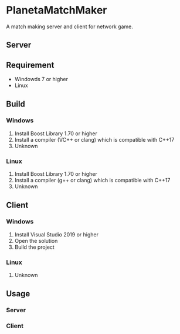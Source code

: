 # PlanetaMatchMaker

A match making server and client for network game.

## Server

## Requirement

- Windowds 7 or higher
- Linux

## Build

### Windows

1. Install Boost Library 1.70 or higher
1. Install a compiler (VC++ or clang) which is compatible with C++17
1. Unknown

### Linux

1. Install Boost Library 1.70 or higher
1. Install a compiler (g++ or clang) which is compatible with C++17
1. Unknown

## Client

### Windows

1. Install Visual Studio 2019 or higher
1. Open the solution
1. Build the project

### Linux

1. Unknown

## Usage

### Server

### Client